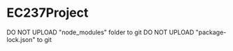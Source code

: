 # EC237Project

DO NOT UPLOAD "node_modules" folder to git
DO NOT UPLOAD "package-lock.json" to git
